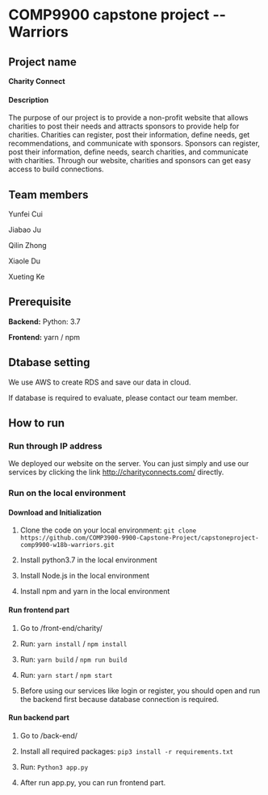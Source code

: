 # COMP9900 capstone project -- Warriors

## Project name

**Charity Connect**

#### Description

The purpose of our project is to provide a non-profit website that allows charities to post their needs and attracts sponsors to provide help for charities. Charities can register, post their information, define needs, get recommendations, and communicate with sponsors. Sponsors can register, post their information, define needs, search charities, and communicate with charities. Through our website, charities and sponsors can get easy access to build connections. 

## Team members

Yunfei Cui 

Jiabao Ju

Qilin Zhong

Xiaole Du

Xueting Ke

## Prerequisite

**Backend:** Python: 3.7

**Frontend:** yarn / npm

## Dtabase setting

We use AWS to create RDS and save our data in cloud.

If database is required to evaluate, please contact our team member.

## How to run

### Run through IP address

We deployed our website on the server. You can just simply and use our services by clicking the link http://charityconnects.com/ directly.

### Run on the local environment

#### Download and Initialization
1. Clone the code on your local environment:
`git clone https://github.com/COMP3900-9900-Capstone-Project/capstoneproject-comp9900-w18b-warriors.git`

2. Install python3.7 in the local environment

3. Install Node.js in the local environment

4. Install npm and yarn in the local environment

#### Run frontend part

1. Go to /front-end/charity/

2. Run: `yarn install` / `npm install`

3. Run: `yarn build` / `npm run build`

4. Run: `yarn start` / `npm start`

5. Before using our services like login or register, you should open and run the backend first because database connection is required.

#### Run backend part

1. Go to /back-end/

2. Install all required packages: `pip3 install -r requirements.txt`

3. Run: `Python3 app.py`

4. After run app.py, you can run frontend part.
